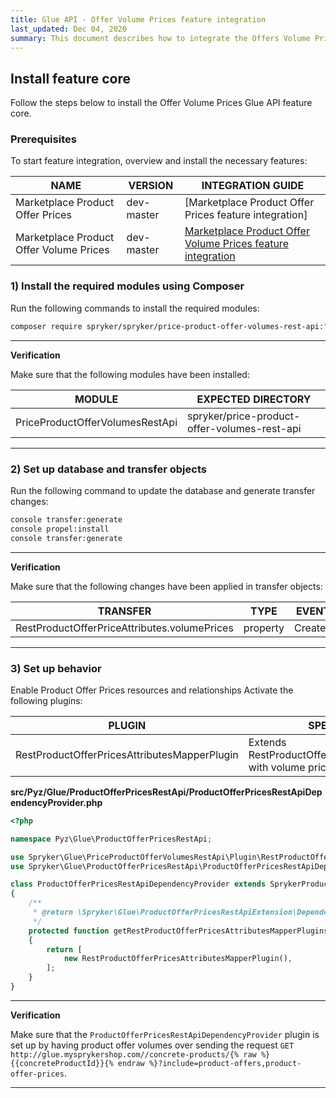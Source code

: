 ```yaml
---
title: Glue API - Offer Volume Prices feature integration
last_updated: Dec 04, 2020
summary: This document describes how to integrate the Offers Volume Prices Glue API feature into a Spryker project.
---
```


## Install feature core
Follow the steps below to install the Offer Volume Prices Glue API feature core.

### Prerequisites

To start feature integration, overview and install the necessary features:

| NAME | VERSION | INTEGRATION GUIDE |
|-|-| - |
| Marketplace Product Offer Prices | dev-master | [Marketplace Product Offer Prices feature integration] |
| Marketplace Product Offer Volume Prices | dev-master | [Marketplace Product Offer Volume Prices feature integration]() |

### 1) Install the required modules using Composer
Run the following commands to install the required modules:
```bash
composer require spryker/spryker/price-product-offer-volumes-rest-api:"^0.1.0" --update-with-dependencies
```

---
**Verification**

Make sure that the following modules have been installed:

| MODULE | EXPECTED DIRECTORY |
|-|-|
| PriceProductOfferVolumesRestApi | spryker/price-product-offer-volumes-rest-api |

---

### 2) Set up database and transfer objects
Run the following command to update the database and generate transfer changes:
```bash
console transfer:generate
console propel:install
console transfer:generate
```

---
**Verification**

Make sure that the following changes have been applied in transfer objects:

| TRANSFER | TYPE | EVENT | PATH |
|-|-|-|-|
| RestProductOfferPriceAttributes.volumePrices | property | Created | src/Generated/Shared/Transfer/RestProductOffersAttributesTransfer |

---

### 3) Set up behavior
Enable Product Offer Prices resources and relationships
Activate the following plugins:

| PLUGIN | SPECIFICATION | PREREQUISITES | NAMESPACE |
|-|-|-|-|
| RestProductOfferPricesAttributesMapperPlugin | Extends RestProductOfferPricesAttributesTransfer with volume price data | None | Spryker\Glue\PriceProductOfferVolumesRestApi\Plugin |

**src/Pyz/Glue/ProductOfferPricesRestApi/ProductOfferPricesRestApiDependencyProvider.php**

```php
<?php

namespace Pyz\Glue\ProductOfferPricesRestApi;

use Spryker\Glue\PriceProductOfferVolumesRestApi\Plugin\RestProductOfferPricesAttributesMapperPlugin;
use Spryker\Glue\ProductOfferPricesRestApi\ProductOfferPricesRestApiDependencyProvider as SprykerProductPricesRestApiDependencyProvider;

class ProductOfferPricesRestApiDependencyProvider extends SprykerProductPricesRestApiDependencyProvider
{
    /**
     * @return \Spryker\Glue\ProductOfferPricesRestApiExtension\Dependency\Plugin\RestProductOfferPricesAttributesMapperPluginInterface[]
     */
    protected function getRestProductOfferPricesAttributesMapperPlugins(): array
    {
        return [
            new RestProductOfferPricesAttributesMapperPlugin(),
        ];
    }
}
```

---
**Verification**

Make sure that the `ProductOfferPricesRestApiDependencyProvider` plugin is set up by having product offer volumes over sending the request `GET http://glue.mysprykershop.com//concrete-products/{% raw %}{{concreteProductId}}{% endraw %}?include=product-offers,product-offer-prices`.

---
